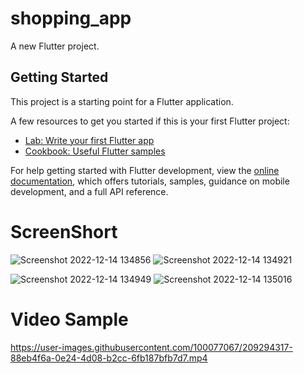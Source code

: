 # shopping_app

A new Flutter project.

## Getting Started

This project is a starting point for a Flutter application.

A few resources to get you started if this is your first Flutter project:

- [Lab: Write your first Flutter app](https://docs.flutter.dev/get-started/codelab)
- [Cookbook: Useful Flutter samples](https://docs.flutter.dev/cookbook)

For help getting started with Flutter development, view the
[online documentation](https://docs.flutter.dev/), which offers tutorials,
samples, guidance on mobile development, and a full API reference.


# ScreenShort

![Screenshot 2022-12-14 134856](https://user-images.githubusercontent.com/100077067/209294265-1237ea69-56ab-4780-9161-005a01620dd4.jpg)
![Screenshot 2022-12-14 134921](https://user-images.githubusercontent.com/100077067/209294282-f2670f9e-9917-4f13-b036-112a543169ec.jpg)

![Screenshot 2022-12-14 134949](https://user-images.githubusercontent.com/100077067/209294291-2e90977d-5005-4b58-9430-72549f08c68b.jpg)
![Screenshot 2022-12-14 135016](https://user-images.githubusercontent.com/100077067/209294301-c120d593-33c6-44ba-8329-ffd0b6110568.jpg)

# Video Sample


https://user-images.githubusercontent.com/100077067/209294317-88eb4f6a-0e24-4d08-b2cc-6fb187bfb7d7.mp4

